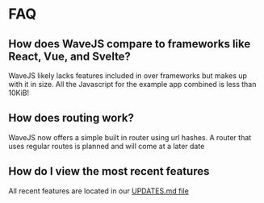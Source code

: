 # FAQ

## How does WaveJS compare to frameworks like React, Vue, and Svelte?

WaveJS likely lacks features included in over frameworks but makes up with it in size.
All the Javascript for the example app combined is less than 10KiB!

## How does routing work?

WaveJS now offers a simple built in router using url hashes. A router that uses regular routes is planned and will come at a later date

## How do I view the most recent features
All recent features are located in our [UPDATES.md file](https://github.com/wave-studio/WaveJS/blob/main/UPDATES.md)